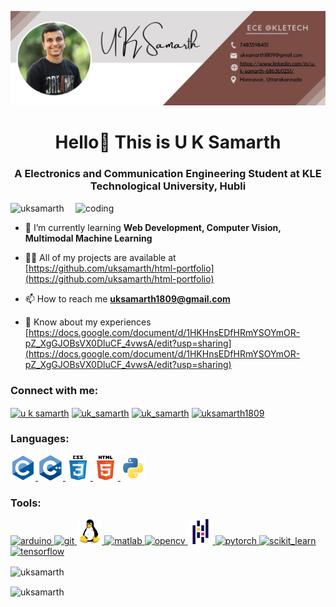 ![logo](https://github.com/uksamarth/uksamarth/blob/main/Brown%20and%20Grey%20Minimalist%20Designer%20LinkedIn%20Article%20Cover%20Image.jpg)

<h1 align="center">Hello👋 This is U K Samarth</h1>
<h3 align="center">A Electronics and Communication Engineering Student at KLE Technological University, Hubli</h3>

<img align="right" alt= "coding" width = "400" src="https://cdn.dribbble.com/users/2131993/screenshots/4948736/thoughtworks-gif_dribbble.gif">

<p align="left"> <img src="https://komarev.com/ghpvc/?username=uksamarth&label=Profile%20views&color=0e75b6&style=flat" alt="uksamarth" /> </p>

- 🌱 I’m currently learning **Web Development, Computer Vision, Multimodal Machine Learning**

- 👨‍💻 All of my projects are available at [https://github.com/uksamarth/html-portfolio](https://github.com/uksamarth/html-portfolio)

- 📫 How to reach me **uksamarth1809@gmail.com**

- 📄 Know about my experiences [https://docs.google.com/document/d/1HKHnsEDfHRmYSOYmOR-pZ_XgGJOBsVX0DluCF_4vwsA/edit?usp=sharing](https://docs.google.com/document/d/1HKHnsEDfHRmYSOYmOR-pZ_XgGJOBsVX0DluCF_4vwsA/edit?usp=sharing)

<h3 align="left">Connect with me:</h3>
<p align="left">
<a href="https://linkedin.com/in/u k samarth" target="blank"><img align="center" src="https://raw.githubusercontent.com/rahuldkjain/github-profile-readme-generator/master/src/images/icons/Social/linked-in-alt.svg" alt="u k samarth" height="30" width="40" /></a>
<a href="https://instagram.com/uk_samarth" target="blank"><img align="center" src="https://raw.githubusercontent.com/rahuldkjain/github-profile-readme-generator/master/src/images/icons/Social/instagram.svg" alt="uk_samarth" height="30" width="40" /></a>
<a href="https://www.hackerrank.com/uk_samarth" target="blank"><img align="center" src="https://raw.githubusercontent.com/rahuldkjain/github-profile-readme-generator/master/src/images/icons/Social/hackerrank.svg" alt="uk_samarth" height="30" width="40" /></a>
<a href="https://www.leetcode.com/uksamarth1809" target="blank"><img align="center" src="https://raw.githubusercontent.com/rahuldkjain/github-profile-readme-generator/master/src/images/icons/Social/leet-code.svg" alt="uksamarth1809" height="30" width="40" /></a>
</p>

<h3 align="left">Languages:</h3>
<p align="left">
    <a href="https://www.cprogramming.com/" target="_blank" rel="noreferrer">
        <img src="https://raw.githubusercontent.com/devicons/devicon/master/icons/c/c-original.svg" alt="c" width="40" height="40"/>
    </a>
    <a href="https://www.w3schools.com/cpp/" target="_blank" rel="noreferrer">
        <img src="https://raw.githubusercontent.com/devicons/devicon/master/icons/cplusplus/cplusplus-original.svg" alt="cplusplus" width="40" height="40"/>
    </a>
    <a href="https://www.w3schools.com/css/" target="_blank" rel="noreferrer">
        <img src="https://raw.githubusercontent.com/devicons/devicon/master/icons/css3/css3-original-wordmark.svg" alt="css3" width="40" height="40"/>
    </a>
    <a href="https://www.w3.org/html/" target="_blank" rel="noreferrer">
        <img src="https://raw.githubusercontent.com/devicons/devicon/master/icons/html5/html5-original-wordmark.svg" alt="html5" width="40" height="40"/>
    </a>
    <a href="https://www.python.org" target="_blank" rel="noreferrer">
        <img src="https://raw.githubusercontent.com/devicons/devicon/master/icons/python/python-original.svg" alt="python" width="40" height="40"/>
    </a>
</p>

<h3 align="left">Tools:</h3>
<p align="left">
    <a href="https://www.arduino.cc/" target="_blank" rel="noreferrer">
        <img src="https://cdn.worldvectorlogo.com/logos/arduino-1.svg" alt="arduino" width="40" height="40"/>
    </a>
    <a href="https://git-scm.com/" target="_blank" rel="noreferrer">
        <img src="https://www.vectorlogo.zone/logos/git-scm/git-scm-icon.svg" alt="git" width="40" height="40"/>
    </a>
    <a href="https://www.linux.org/" target="_blank" rel="noreferrer">
        <img src="https://raw.githubusercontent.com/devicons/devicon/master/icons/linux/linux-original.svg" alt="linux" width="40" height="40"/>
    </a>
    <a href="https://www.mathworks.com/" target="_blank" rel="noreferrer">
        <img src="https://upload.wikimedia.org/wikipedia/commons/2/21/Matlab_Logo.png" alt="matlab" width="40" height="40"/>
    </a>
    <a href="https://opencv.org/" target="_blank" rel="noreferrer">
        <img src="https://www.vectorlogo.zone/logos/opencv/opencv-icon.svg" alt="opencv" width="40" height="40"/>
    </a>
    <a href="https://pandas.pydata.org/" target="_blank" rel="noreferrer">
        <img src="https://raw.githubusercontent.com/devicons/devicon/2ae2a900d2f041da66e950e4d48052658d850630/icons/pandas/pandas-original.svg" alt="pandas" width="40" height="40"/>
    </a>
    <a href="https://pytorch.org/" target="_blank" rel="noreferrer">
        <img src="https://www.vectorlogo.zone/logos/pytorch/pytorch-icon.svg" alt="pytorch" width="40" height="40"/>
    </a>
    <a href="https://scikit-learn.org/" target="_blank" rel="noreferrer">
        <img src="https://upload.wikimedia.org/wikipedia/commons/0/05/Scikit_learn_logo_small.svg" alt="scikit_learn" width="40" height="40"/>
    </a>
    <a href="https://www.tensorflow.org" target="_blank" rel="noreferrer">
        <img src="https://www.vectorlogo.zone/logos/tensorflow/tensorflow-icon.svg" alt="tensorflow" width="40" height="40"/>
    </a>
</p>

<p><img align="center" src="https://github-readme-stats.vercel.app/api/top-langs?username=uksamarth&show_icons=true&locale=en&layout=compact" alt="uksamarth" /></p>

<p><img align="center" src="https://github-readme-streak-stats.herokuapp.com/?user=uksamarth&" alt="uksamarth" /></p>
